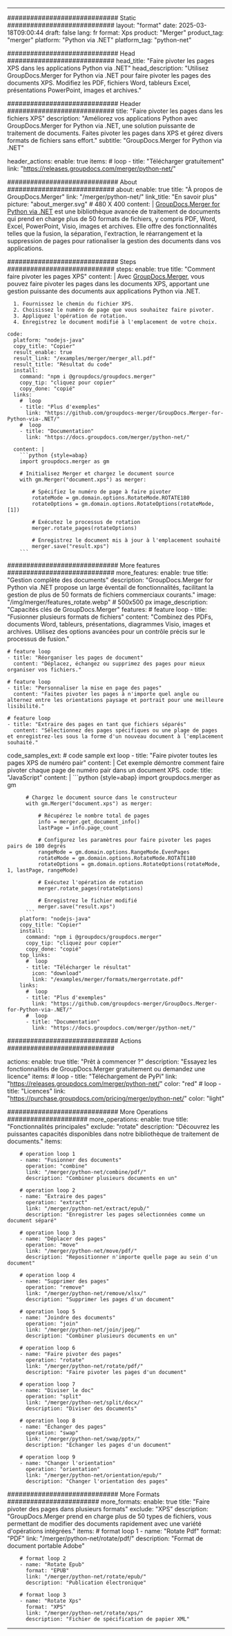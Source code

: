 
---
############################# Static ############################
layout: "format"
date:  2025-03-18T09:00:44
draft: false
lang: fr
format: Xps
product: "Merger"
product_tag: "merger"
platform: "Python via .NET"
platform_tag: "python-net"

############################# Head ############################
head_title: "Faire pivoter les pages XPS dans les applications Python via .NET"
head_description: "Utilisez GroupDocs.Merger for Python via .NET pour faire pivoter les pages des documents XPS. Modifiez les PDF, fichiers Word, tableurs Excel, présentations PowerPoint, images et archives."

############################# Header ############################
title: "Faire pivoter les pages dans les fichiers XPS" 
description: "Améliorez vos applications Python avec GroupDocs.Merger for Python via .NET, une solution puissante de traitement de documents. Faites pivoter les pages dans XPS et gérez divers formats de fichiers sans effort."
subtitle: "GroupDocs.Merger for Python via .NET" 

header_actions:
  enable: true
  items:
    #  loop
    - title: "Télécharger gratuitement"
      link: "https://releases.groupdocs.com/merger/python-net/"
      
############################# About ############################
about:
    enable: true
    title: "À propos de GroupDocs.Merger"
    link: "/merger/python-net/"
    link_title: "En savoir plus"
    picture: "about_merger.svg" # 480 X 400
    content: |
       [GroupDocs.Merger for Python via .NET](/merger/python-net/) est une bibliothèque avancée de traitement de documents qui prend en charge plus de 50 formats de fichiers, y compris PDF, Word, Excel, PowerPoint, Visio, images et archives. Elle offre des fonctionnalités telles que la fusion, la séparation, l'extraction, le réarrangement et la suppression de pages pour rationaliser la gestion des documents dans vos applications.

############################# Steps ############################
steps:
    enable: true
    title: "Comment faire pivoter les pages XPS"
    content: |
      Avec [GroupDocs.Merger](/merger/python-net/), vous pouvez faire pivoter les pages dans les documents XPS, apportant une gestion puissante des documents aux applications Python via .NET.
      
      1. Fournissez le chemin du fichier XPS.
      2. Choisissez le numéro de page que vous souhaitez faire pivoter.
      3. Appliquez l'opération de rotation.
      4. Enregistrez le document modifié à l'emplacement de votre choix.
   
    code:
      platform: "nodejs-java"
      copy_title: "Copier"
      result_enable: true
      result_link: "/examples/merger/merger_all.pdf"
      result_title: "Résultat du code"
      install:
        command: "npm i @groupdocs/groupdocs.merger"
        copy_tip: "cliquez pour copier"
        copy_done: "copié"
      links:
        #  loop
        - title: "Plus d'exemples"
          link: "https://github.com/groupdocs-merger/GroupDocs.Merger-for-Python-via-.NET/"
        #  loop
        - title: "Documentation"
          link: "https://docs.groupdocs.com/merger/python-net/"
          
      content: |
        ```python {style=abap}
        import groupdocs.merger as gm

        # Initialisez Merger et chargez le document source
        with gm.Merger("document.xps") as merger:
            
            # Spécifiez le numéro de page à faire pivoter
            rotateMode = gm.domain.options.RotateMode.ROTATE180
            rotateOptions = gm.domain.options.RotateOptions(rotateMode, [1])

            # Exécutez le processus de rotation
            merger.rotate_pages(rotateOptions)

            # Enregistrez le document mis à jour à l'emplacement souhaité
            merger.save("result.xps")
        ```            

############################# More features ############################
more_features:
  enable: true
  title: "Gestion complète des documents"
  description: "GroupDocs.Merger for Python via .NET propose un large éventail de fonctionnalités, facilitant la gestion de plus de 50 formats de fichiers commerciaux courants."
  image: "/img/merger/features_rotate.webp" # 500x500 px
  image_description: "Capacités clés de GroupDocs.Merger"
  features:
    # feature loop
    - title: "Fusionner plusieurs formats de fichiers"
      content: "Combinez des PDFs, documents Word, tableurs, présentations, diagrammes Visio, images et archives. Utilisez des options avancées pour un contrôle précis sur le processus de fusion."

    # feature loop
    - title: "Réorganiser les pages de document"
      content: "Déplacez, échangez ou supprimez des pages pour mieux organiser vos fichiers."

    # feature loop
    - title: "Personnaliser la mise en page des pages"
      content: "Faites pivoter les pages à n'importe quel angle ou alternez entre les orientations paysage et portrait pour une meilleure lisibilité."

    # feature loop
    - title: "Extraire des pages en tant que fichiers séparés"
      content: "Sélectionnez des pages spécifiques ou une plage de pages et enregistrez-les sous la forme d'un nouveau document à l'emplacement souhaité."
      
  code_samples_ext:
    # code sample ext loop
    - title: "Faire pivoter toutes les pages XPS de numéro pair"
      content: |
        Cet exemple démontre comment faire pivoter chaque page de numéro pair dans un document XPS.
      code:
        title: "JavaScript"
        content: |
          ```python {style=abap}
          import groupdocs.merger as gm
          
          # Chargez le document source dans le constructeur
          with gm.Merger("document.xps") as merger:
            
              # Récupérez le nombre total de pages
              info = merger.get_document_info()
              lastPage = info.page_count

              # Configurez les paramètres pour faire pivoter les pages pairs de 180 degrés
              rangeMode = gm.domain.options.RangeMode.EvenPages
              rotateMode = gm.domain.options.RotateMode.ROTATE180
              rotateOptions = gm.domain.options.RotateOptions(rotateMode, 1, lastPage, rangeMode)
          
              # Exécutez l'opération de rotation
              merger.rotate_pages(rotateOptions)

              # Enregistrez le fichier modifié
              merger.save("result.xps")
          ```
        platform: "nodejs-java"
        copy_title: "Copier"
        install:
          command: "npm i @groupdocs/groupdocs.merger"
          copy_tip: "cliquez pour copier"
          copy_done: "copié"
        top_links:
          #  loop
          - title: "Télécharger le résultat"
            icon: "download"
            link: "/examples/merger/formats/mergerrotate.pdf"
        links:
          #  loop
          - title: "Plus d'exemples"
            link: "https://github.com/groupdocs-merger/GroupDocs.Merger-for-Python-via-.NET/"
          #  loop
          - title: "Documentation"
            link: "https://docs.groupdocs.com/merger/python-net/"
            

            


############################# Actions ############################

actions:
  enable: true
  title: "Prêt à commencer ?"
  description: "Essayez les fonctionnalités de GroupDocs.Merger gratuitement ou demandez une licence"
  items:
    #  loop
    - title: "Téléchargement de PyPi"
      link: "https://releases.groupdocs.com/merger/python-net/"
      color: "red"
        #  loop
    - title: "Licences"
      link: "https://purchase.groupdocs.com/pricing/merger/python-net/"
      color: "light"


############################# More Operations #####################
more_operations:
    enable: true
    title: "Fonctionnalités principales"
    exclude: "rotate"
    description: "Découvrez les puissantes capacités disponibles dans notre bibliothèque de traitement de documents."
    items: 
          
        # operation loop 1
        - name: "Fusionner des documents"
          operation: "combine"
          link: "/merger/python-net/combine/pdf/"
          description: "Combiner plusieurs documents en un"

        # operation loop 2
        - name: "Extraire des pages"
          operation: "extract"
          link: "/merger/python-net/extract/epub/"
          description: "Enregistrer les pages sélectionnées comme un document séparé"

        # operation loop 3
        - name: "Déplacer des pages"
          operation: "move"
          link: "/merger/python-net/move/pdf/"
          description: "Repositionner n'importe quelle page au sein d'un document"

        # operation loop 4
        - name: "Supprimer des pages"
          operation: "remove"
          link: "/merger/python-net/remove/xlsx/"
          description: "Supprimer les pages d'un document"

        # operation loop 5
        - name: "Joindre des documents"
          operation: "join"
          link: "/merger/python-net/join/jpeg/"
          description: "Combiner plusieurs documents en un"

        # operation loop 6
        - name: "Faire pivoter des pages"
          operation: "rotate"
          link: "/merger/python-net/rotate/pdf/"
          description: "Faire pivoter les pages d'un document"

        # operation loop 7
        - name: "Diviser le doc"
          operation: "split"
          link: "/merger/python-net/split/docx/"
          description: "Diviser des documents"

        # operation loop 8
        - name: "Échanger des pages"
          operation: "swap"
          link: "/merger/python-net/swap/pptx/"
          description: "Échanger les pages d'un document"

        # operation loop 9
        - name: "Changer l'orientation"
          operation: "orientation"
          link: "/merger/python-net/orientation/epub/"
          description: "Changer l'orientation des pages"
          
        
          
############################# More Formats ########################
more_formats:
    enable: true
    title: "Faire pivoter des pages dans plusieurs formats"
    exclude: "XPS"
    description: "GroupDocs.Merger prend en charge plus de 50 types de fichiers, vous permettant de modifier des documents rapidement avec une variété d'opérations intégrées."
    items: 
        # format loop 1
        - name: "Rotate Pdf"
          format: "PDF"
          link: "/merger/python-net/rotate/pdf/"
          description: "Format de document portable Adobe"

        # format loop 2
        - name: "Rotate Epub"
          format: "EPUB"
          link: "/merger/python-net/rotate/epub/"
          description: "Publication électronique"

        # format loop 3
        - name: "Rotate Xps"
          format: "XPS"
          link: "/merger/python-net/rotate/xps/"
          description: "Fichier de spécification de papier XML"


---